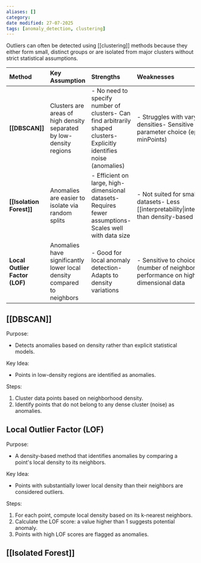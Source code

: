 ```yaml
---
aliases: []
category:
date modified: 27-07-2025
tags: [anomaly_detection, clustering]
---
```

Outliers can often be detected using [[clustering]] methods because they either form small, distinct groups or are isolated from major clusters without strict statistical assumptions.

| Method                         | Key Assumption                                                         | Strengths                                                                                                              | Weaknesses                                                                                           | Typical Use Case                                            |
| :----------------------------- | :--------------------------------------------------------------------- | :--------------------------------------------------------------------------------------------------------------------- | :--------------------------------------------------------------------------------------------------- | :---------------------------------------------------------- |
| **[[DBSCAN]]**                 | Clusters are areas of high density separated by low-density regions    | - No need to specify number of clusters- Can find arbitrarily shaped clusters- Explicitly identifies noise (anomalies) | - Struggles with varying densities- Sensitive to parameter choice (epsilon, minPoints)               | Spatial data clustering and density-based anomaly detection |
| **[[Isolation Forest]]**       | Anomalies are easier to isolate via random splits                      | - Efficient on large, high-dimensional datasets- Requires fewer assumptions- Scales well with data size                | - Not suited for small datasets- Less [[interpretability\|interpretable]] than density-based methods | High-dimensional tabular data anomaly detection             |
| **Local Outlier Factor (LOF)** | Anomalies have significantly lower local density compared to neighbors | - Good for local anomaly detection- Adapts to density variations                                                       | - Sensitive to choice of k (number of neighbors)- Poor performance on high-dimensional data          | Detecting subtle anomalies in medium-sized tabular datasets |

## [[DBSCAN]]

Purpose:  
  - Detects anomalies based on density rather than explicit statistical models.

Key Idea:  
  - Points in low-density regions are identified as anomalies.

Steps:
  1. Cluster data points based on neighborhood density.
  2. Identify points that do not belong to any dense cluster (noise) as anomalies.

## Local Outlier Factor (LOF)

Purpose:  
  - A density-based method that identifies anomalies by comparing a point's local density to its neighbors.

Key Idea:  
  - Points with substantially lower local density than their neighbors are considered outliers.

Steps:
  1. For each point, compute local density based on its k-nearest neighbors.
  2. Calculate the LOF score: a value higher than 1 suggests potential anomaly.
  3. Points with high LOF scores are flagged as anomalies.

## [[Isolated Forest]]



